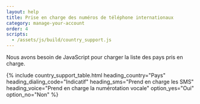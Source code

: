 ```yaml
---
layout: help
title: Prise en charge des numéros de téléphone internationaux
category: manage-your-account
order: 4
scripts:
  - /assets/js/build/country_support.js
---
```


<noscript>
  Nous avons besoin de JavaScript pour charger la liste des pays pris en charge.
</noscript>

{% include country_support_table.html
           heading_country="Pays"
           heading_dialing_code="Indicatif"
           heading_sms="Prend en charge les SMS"
           heading_voice="Prend en charge la numérotation vocale"
           option_yes="Oui"
           option_no="Non" %}
